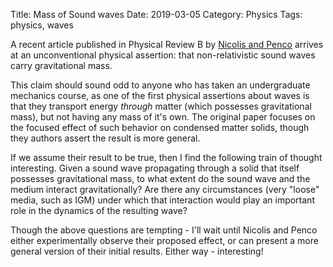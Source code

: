 Title: Mass of Sound waves
Date: 2019-03-05
Category: Physics
Tags: physics, waves

A recent article published in Physical Review B by [Nicolis and Penco](https://journals.aps.org/prb/abstract/10.1103/PhysRevB.97.134516)
arrives at an unconventional physical assertion: that non-relativistic sound waves carry gravitational mass.

This claim should sound odd to anyone who has taken an undergraduate mechanics course, as one of the first physical assertions
about waves is that they transport energy _through_ matter (which possesses gravitational mass), but not having any
mass of it's own. The original paper focuses on the focused effect of such behavior on condensed matter solids, though
they authors assert the result is more general.

If we assume their result to be true, then I find the following train of thought interesting. Given a sound wave propagating through
a solid that itself possesses gravitational mass, to what extent do the sound wave and the medium interact gravitationally? Are 
there any circumstances (very "loose" media, such as IGM) under which that interaction would play an important role in the dynamics
of the resulting wave? 

Though the above questions are tempting - I'll wait until Nicolis and Penco either experimentally observe their proposed effect,
or can present a more general version of their initial results. Either way - interesting!
